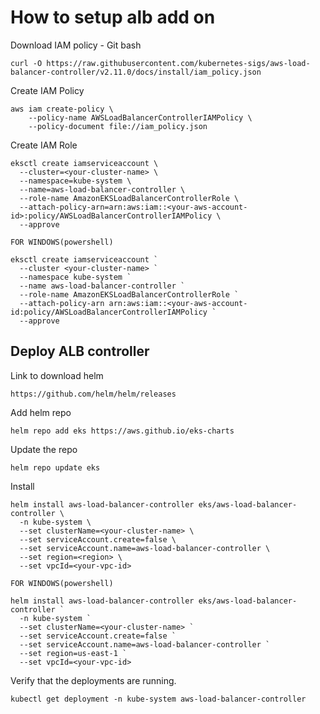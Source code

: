 # How to setup alb add on

Download IAM policy - Git bash

```
curl -O https://raw.githubusercontent.com/kubernetes-sigs/aws-load-balancer-controller/v2.11.0/docs/install/iam_policy.json
```

Create IAM Policy

```
aws iam create-policy \
    --policy-name AWSLoadBalancerControllerIAMPolicy \
    --policy-document file://iam_policy.json
```

Create IAM Role

```
eksctl create iamserviceaccount \
  --cluster=<your-cluster-name> \
  --namespace=kube-system \
  --name=aws-load-balancer-controller \
  --role-name AmazonEKSLoadBalancerControllerRole \
  --attach-policy-arn=arn:aws:iam::<your-aws-account-id>:policy/AWSLoadBalancerControllerIAMPolicy \
  --approve

FOR WINDOWS(powershell)

eksctl create iamserviceaccount `
  --cluster <your-cluster-name> `
  --namespace kube-system `
  --name aws-load-balancer-controller `
  --role-name AmazonEKSLoadBalancerControllerRole `
  --attach-policy-arn arn:aws:iam::<your-aws-account-id:policy/AWSLoadBalancerControllerIAMPolicy `
  --approve

```

## Deploy ALB controller
Link to download helm

```
https://github.com/helm/helm/releases
```

Add helm repo

```
helm repo add eks https://aws.github.io/eks-charts
```

Update the repo

```
helm repo update eks
```

Install

```
helm install aws-load-balancer-controller eks/aws-load-balancer-controller \            
  -n kube-system \
  --set clusterName=<your-cluster-name> \
  --set serviceAccount.create=false \
  --set serviceAccount.name=aws-load-balancer-controller \
  --set region=<region> \
  --set vpcId=<your-vpc-id>

FOR WINDOWS(powershell)

helm install aws-load-balancer-controller eks/aws-load-balancer-controller `
  -n kube-system `
  --set clusterName=<your-cluster-name> `
  --set serviceAccount.create=false `
  --set serviceAccount.name=aws-load-balancer-controller `
  --set region=us-east-1 `
  --set vpcId=<your-vpc-id>

```

Verify that the deployments are running.

```
kubectl get deployment -n kube-system aws-load-balancer-controller
```

